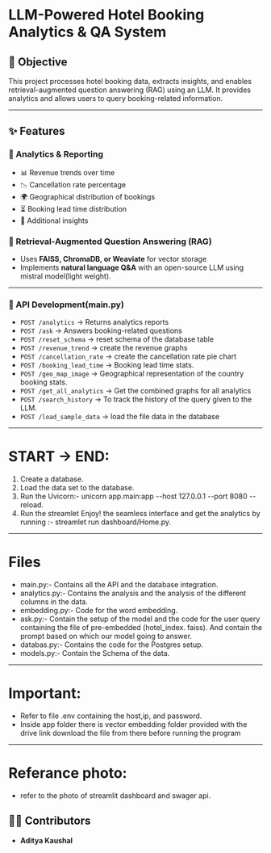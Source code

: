 # LLM-Powered Hotel Booking Analytics & QA System

## 📌 Objective
This project processes hotel booking data, extracts insights, and enables retrieval-augmented question answering (RAG) using an LLM. It provides analytics and allows users to query booking-related information.

---

## ✨ Features


### 🔹 Analytics & Reporting
- 📊 Revenue trends over time
- 📉 Cancellation rate percentage
- 🌍 Geographical distribution of bookings
- ⏳ Booking lead time distribution
- 📌 Additional insights

### 🔹 Retrieval-Augmented Question Answering (RAG)
- Uses **FAISS, ChromaDB, or Weaviate** for vector storage
- Implements **natural language Q&A** with an open-source LLM using mistral model(light weight).

-------


### 🔹 API Development(main.py)

- `POST /analytics` → Returns analytics reports
- `POST /ask` → Answers booking-related questions 
- `POST /reset_schema` → reset schema of the database table
- `POST /revenue_trend` → create the revenue graphs
- `POST /cancellation_rate` → create the cancellation rate pie chart
- `POST /booking_lead_time` → Booking lead time stats.
- `POST /geo_map_image` → Geographical representation of the country booking stats.
- `POST /get_all_analytics` → Get the combined graphs for all analytics
- `POST /search_history` → To track the history of the query given to the LLM.
- `POST /load_sample_data` → load the file data in the database

---
# START -> END:

1. Create a database.
2. Load the data set to the database.
3. Run the Uvicorn:-   unicorn app.main:app --host 127.0.0.1 --port 8080 --reload.
4. Run the streamlet Enjoy! the seamless interface and get the analytics by running :- streamlet run dashboard/Home.py.

--------
# Files 
- main.py:- Contains all the API and the database integration.
- analytics.py:- Contains the analysis and the analysis of the different columns in the data.
- embedding.py:- Code for the word embedding.
- ask.py:- Contain the setup of the model and the code for the user query containing the file of pre-embedded (hotel_index. faiss). And contain the prompt based on which our model going to answer.
- databas.py:- Contains the code for the Postgres setup.
- models.py:- Contain the Schema of the data.

----------
# **Important**:
- Refer to file .env containing the host,ip, and password.
- Inside app folder there is vector embedding folder provided with the drive link download the file from there before running the program
-------
# Referance photo:
- refer to the photo of streamlit dashboard and swager api.

## 👨‍💻 Contributors
- **Aditya Kaushal**

